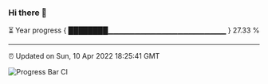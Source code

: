 ### Hi there 👋

⏳ Year progress { ████████▁▁▁▁▁▁▁▁▁▁▁▁▁▁▁▁▁▁▁▁▁▁ } 27.33 %

---

⏰ Updated on Sun, 10 Apr 2022 18:25:41 GMT

![Progress Bar CI](https://github.com/ZhaoGui/ZhaoGui/workflows/Progress%20Bar%20CI/badge.svg)
